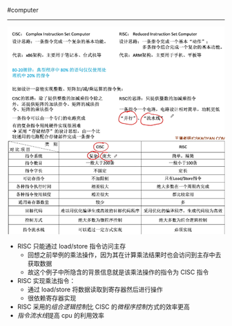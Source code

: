 #computer 

---
![](../img/Pasted%20image%2020231214094300.png)
![](../img/Pasted%20image%2020231214094253.png)

- RISC 只能通过 load/store 指令访问主存
	- 回想之前举例的乘法操作，因为其在计算乘法结果时也会访问到主存中去获取数据
	- 故这个例子中所隐含的背景信息就是该乘法操作的指令为 CISC 指令
- RISC 实现乘法指令：
	- 通过 load/store 将数据读取到寄存器然后进行操作
	- 很依赖寄存器实现
- RISC 采用的*组合逻辑控制*比 CISC 的*微程序控制*方式的效率更高
- *指令流水线*提高 cpu 的利用效率
